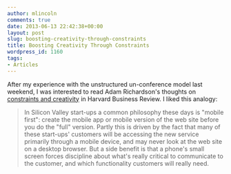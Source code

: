 ```yaml
---
author: mlincoln
comments: true
date: 2013-06-13 22:42:38+00:00
layout: post
slug: boosting-creativity-through-constraints
title: Boosting Creativity Through Constraints
wordpress_id: 1160
tags:
- Articles
---
```


After my experience with the unstructured un-conference model last weekend, I was interested to read Adam Richardson's thoughts on [constraints and creativity](http://blogs.hbr.org/cs/2013/06/boosting_creativity_through_co.html) in Harvard Business Review. I liked this analogy:



> In Silicon Valley start-ups a common philosophy these days is "mobile first": create the mobile app or mobile version of the web site before you do the "full" version. Partly this is driven by the fact that many of these start-ups' customers will be accessing the new service primarily through a mobile device, and may never look at the web site on a desktop browser. But a side benefit is that a phone's small screen forces discipline about what's really critical to communicate to the customer, and which functionality customers will really need.



